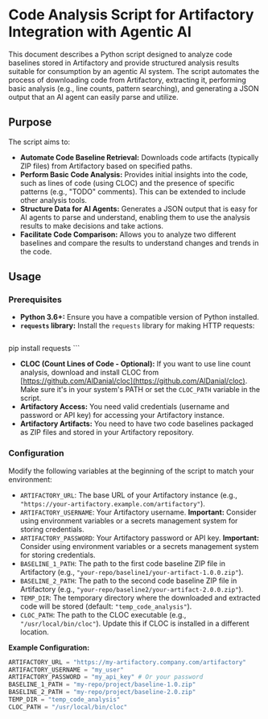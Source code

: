 # Code Analysis Script for Artifactory Integration with Agentic AI

This document describes a Python script designed to analyze code baselines stored in Artifactory and provide structured analysis results suitable for consumption by an agentic AI system. The script automates the process of downloading code from Artifactory, extracting it, performing basic analysis (e.g., line counts, pattern searching), and generating a JSON output that an AI agent can easily parse and utilize.

## Purpose

The script aims to:

*   **Automate Code Baseline Retrieval:**  Downloads code artifacts (typically ZIP files) from Artifactory based on specified paths.
*   **Perform Basic Code Analysis:**  Provides initial insights into the code, such as lines of code (using CLOC) and the presence of specific patterns (e.g., "TODO" comments).  This can be extended to include other analysis tools.
*   **Structure Data for AI Agents:**  Generates a JSON output that is easy for AI agents to parse and understand, enabling them to use the analysis results to make decisions and take actions.
*   **Facilitate Code Comparison:** Allows you to analyze two different baselines and compare the results to understand changes and trends in the code.

## Usage

### Prerequisites

*   **Python 3.6+:**  Ensure you have a compatible version of Python installed.
*   **`requests` library:** Install the `requests` library for making HTTP requests:
    ```bash
 pip install requests
    ```
*   **CLOC (Count Lines of Code - Optional):** If you want to use line count analysis, download and install CLOC from [https://github.com/AlDanial/cloc](https://github.com/AlDanial/cloc).  Make sure it's in your system's PATH or set the `CLOC_PATH` variable in the script.
*   **Artifactory Access:** You need valid credentials (username and password or API key) for accessing your Artifactory instance.
*   **Artifactory Artifacts:**  You need to have two code baselines packaged as ZIP files and stored in your Artifactory repository.

### Configuration

Modify the following variables at the beginning of the script to match your environment:

*   `ARTIFACTORY_URL`: The base URL of your Artifactory instance (e.g., `"https://your-artifactory.example.com/artifactory"`).
*   `ARTIFACTORY_USERNAME`: Your Artifactory username.  **Important:**  Consider using environment variables or a secrets management system for storing credentials.
*   `ARTIFACTORY_PASSWORD`: Your Artifactory password or API key. **Important:**  Consider using environment variables or a secrets management system for storing credentials.
*   `BASELINE_1_PATH`: The path to the first code baseline ZIP file in Artifactory (e.g., `"your-repo/baseline1/your-artifact-1.0.0.zip"`).
*   `BASELINE_2_PATH`: The path to the second code baseline ZIP file in Artifactory (e.g., `"your-repo/baseline2/your-artifact-2.0.0.zip"`).
*   `TEMP_DIR`: The temporary directory where the downloaded and extracted code will be stored (default: `"temp_code_analysis"`).
*   `CLOC_PATH`: The path to the CLOC executable (e.g., `"/usr/local/bin/cloc"`).  Update this if CLOC is installed in a different location.

**Example Configuration:**

```python
ARTIFACTORY_URL = "https://my-artifactory.company.com/artifactory"
ARTIFACTORY_USERNAME = "my_user"
ARTIFACTORY_PASSWORD = "my_api_key" # Or your password
BASELINE_1_PATH = "my-repo/project/baseline-1.0.zip"
BASELINE_2_PATH = "my-repo/project/baseline-2.0.zip"
TEMP_DIR = "temp_code_analysis"
CLOC_PATH = "/usr/local/bin/cloc"

